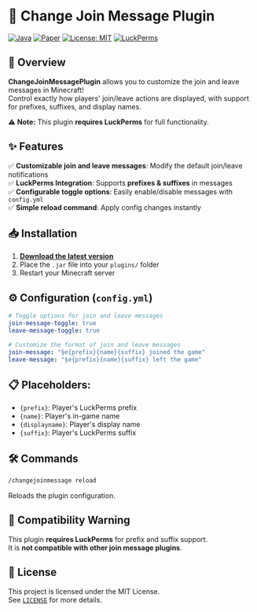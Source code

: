 # 🎉 Change Join Message Plugin

[![Java](https://img.shields.io/badge/Java-21-red)](#) [![Paper](https://img.shields.io/badge/Paper-1.21+-blue)](https://papermc.io/downloads/paper) [![License: MIT](https://img.shields.io/badge/License-MIT-green)](LICENSE) [![LuckPerms](https://img.shields.io/badge/LuckPerms-Supported-brightgreen)](https://luckperms.net/download)

## 🚀 Overview
**ChangeJoinMessagePlugin** allows you to customize the join and leave messages in Minecraft!  
Control exactly how players' join/leave actions are displayed, with support for prefixes, suffixes, and display names.

⚠️ **Note:** This plugin **requires LuckPerms** for full functionality.

## ✨ Features
✅ **Customizable join and leave messages**: Modify the default join/leave notifications  
✅ **LuckPerms Integration**: Supports **prefixes & suffixes** in messages  
✅ **Configurable toggle options**: Easily enable/disable messages with `config.yml`  
✅ **Simple reload command**: Apply config changes instantly

## 📥 Installation
1. **[Download the latest version](https://github.com/QuokkaGame/ChangeJoinMessagePlugin/releases)**
2. Place the `.jar` file into your `plugins/` folder
3. Restart your Minecraft server

## ⚙️ Configuration (`config.yml`)
```yaml
# Toggle options for join and leave messages
join-message-toggle: true
leave-message-toggle: true

# Customize the format of join and leave messages
join-message: "§e{prefix}{name}{suffix} joined the game"
leave-message: "§e{prefix}{name}{suffix} left the game"
```
## 📋 Placeholders:
- `{prefix}`: Player's LuckPerms prefix
- `{name}`: Player's in-game name
- `{displayname}`: Player's display name
- `{suffix}`: Player's LuckPerms suffix

## 🛠️ Commands
```bash
/changejoinmessage reload
```
Reloads the plugin configuration.

## 🛑 Compatibility Warning
This plugin **requires LuckPerms** for prefix and suffix support.  
It is **not compatible with other join message plugins**.

## 📜 License
This project is licensed under the MIT License.  
See [`LICENSE`](LICENSE) for more details.
